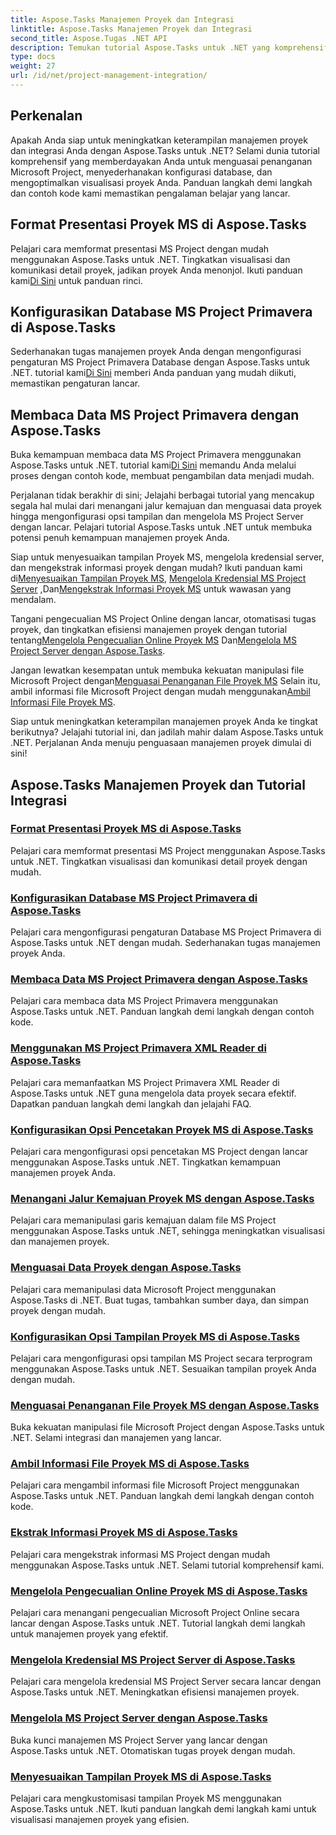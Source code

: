 ```yaml
---
title: Aspose.Tasks Manajemen Proyek dan Integrasi
linktitle: Aspose.Tasks Manajemen Proyek dan Integrasi
second_title: Aspose.Tugas .NET API
description: Temukan tutorial Aspose.Tasks untuk .NET yang komprehensif yang mencakup manajemen Proyek MS, integrasi, dan penyesuaian. Tingkatkan keterampilan manajemen proyek Anda sekarang!
type: docs
weight: 27
url: /id/net/project-management-integration/
---
```


## Perkenalan

Apakah Anda siap untuk meningkatkan keterampilan manajemen proyek dan integrasi Anda dengan Aspose.Tasks untuk .NET? Selami dunia tutorial komprehensif yang memberdayakan Anda untuk menguasai penanganan Microsoft Project, menyederhanakan konfigurasi database, dan mengoptimalkan visualisasi proyek Anda. Panduan langkah demi langkah dan contoh kode kami memastikan pengalaman belajar yang lancar.

## Format Presentasi Proyek MS di Aspose.Tasks
Pelajari cara memformat presentasi MS Project dengan mudah menggunakan Aspose.Tasks untuk .NET. Tingkatkan visualisasi dan komunikasi detail proyek, jadikan proyek Anda menonjol. Ikuti panduan kami[Di Sini](./presentation-format/) untuk panduan rinci.

## Konfigurasikan Database MS Project Primavera di Aspose.Tasks
 Sederhanakan tugas manajemen proyek Anda dengan mengonfigurasi pengaturan MS Project Primavera Database dengan Aspose.Tasks untuk .NET. tutorial kami[Di Sini](./primavera-database-settings/) memberi Anda panduan yang mudah diikuti, memastikan pengaturan lancar.

## Membaca Data MS Project Primavera dengan Aspose.Tasks
 Buka kemampuan membaca data MS Project Primavera menggunakan Aspose.Tasks untuk .NET. tutorial kami[Di Sini](./primavera-data-reading/) memandu Anda melalui proses dengan contoh kode, membuat pengambilan data menjadi mudah.

Perjalanan tidak berakhir di sini; Jelajahi berbagai tutorial yang mencakup segala hal mulai dari menangani jalur kemajuan dan menguasai data proyek hingga mengonfigurasi opsi tampilan dan mengelola MS Project Server dengan lancar. Pelajari tutorial Aspose.Tasks untuk .NET untuk membuka potensi penuh kemampuan manajemen proyek Anda.

 Siap untuk menyesuaikan tampilan Proyek MS, mengelola kredensial server, dan mengekstrak informasi proyek dengan mudah? Ikuti panduan kami di[Menyesuaikan Tampilan Proyek MS](./project-views/), [Mengelola Kredensial MS Project Server](./project-server-credentials/) ,Dan[Mengekstrak Informasi Proyek MS](./project-information/) untuk wawasan yang mendalam.

 Tangani pengecualian MS Project Online dengan lancar, otomatisasi tugas proyek, dan tingkatkan efisiensi manajemen proyek dengan tutorial tentang[Mengelola Pengecualian Online Proyek MS](./project-online-exceptions/) Dan[Mengelola MS Project Server dengan Aspose.Tasks](./project-server-management/).

 Jangan lewatkan kesempatan untuk membuka kekuatan manipulasi file Microsoft Project dengan[Menguasai Penanganan File Proyek MS](./project-file-formats/) Selain itu, ambil informasi file Microsoft Project dengan mudah menggunakan[Ambil Informasi File Proyek MS](./project-file-information/).

Siap untuk meningkatkan keterampilan manajemen proyek Anda ke tingkat berikutnya? Jelajahi tutorial ini, dan jadilah mahir dalam Aspose.Tasks untuk .NET. Perjalanan Anda menuju penguasaan manajemen proyek dimulai di sini!

## Aspose.Tasks Manajemen Proyek dan Tutorial Integrasi
### [Format Presentasi Proyek MS di Aspose.Tasks](./presentation-format/)
Pelajari cara memformat presentasi MS Project menggunakan Aspose.Tasks untuk .NET. Tingkatkan visualisasi dan komunikasi detail proyek dengan mudah.
### [Konfigurasikan Database MS Project Primavera di Aspose.Tasks](./primavera-database-settings/)
Pelajari cara mengonfigurasi pengaturan Database MS Project Primavera di Aspose.Tasks untuk .NET dengan mudah. Sederhanakan tugas manajemen proyek Anda.
### [Membaca Data MS Project Primavera dengan Aspose.Tasks](./primavera-data-reading/)
Pelajari cara membaca data MS Project Primavera menggunakan Aspose.Tasks untuk .NET. Panduan langkah demi langkah dengan contoh kode.
### [Menggunakan MS Project Primavera XML Reader di Aspose.Tasks](./primavera-xml-reader/)
Pelajari cara memanfaatkan MS Project Primavera XML Reader di Aspose.Tasks untuk .NET guna mengelola data proyek secara efektif. Dapatkan panduan langkah demi langkah dan jelajahi FAQ.
### [Konfigurasikan Opsi Pencetakan Proyek MS di Aspose.Tasks](./print-options/)
Pelajari cara mengonfigurasi opsi pencetakan MS Project dengan lancar menggunakan Aspose.Tasks untuk .NET. Tingkatkan kemampuan manajemen proyek Anda.
### [Menangani Jalur Kemajuan Proyek MS dengan Aspose.Tasks](./progress-lines/)
Pelajari cara memanipulasi garis kemajuan dalam file MS Project menggunakan Aspose.Tasks untuk .NET, sehingga meningkatkan visualisasi dan manajemen proyek.
### [Menguasai Data Proyek dengan Aspose.Tasks](./project-data/)
Pelajari cara memanipulasi data Microsoft Project menggunakan Aspose.Tasks di .NET. Buat tugas, tambahkan sumber daya, dan simpan proyek dengan mudah.
### [Konfigurasikan Opsi Tampilan Proyek MS di Aspose.Tasks](./project-display-options/)
Pelajari cara mengonfigurasi opsi tampilan MS Project secara terprogram menggunakan Aspose.Tasks untuk .NET. Sesuaikan tampilan proyek Anda dengan mudah.
### [Menguasai Penanganan File Proyek MS dengan Aspose.Tasks](./project-file-formats/)
Buka kekuatan manipulasi file Microsoft Project dengan Aspose.Tasks untuk .NET. Selami integrasi dan manajemen yang lancar.
### [Ambil Informasi File Proyek MS di Aspose.Tasks](./project-file-information/)
Pelajari cara mengambil informasi file Microsoft Project menggunakan Aspose.Tasks untuk .NET. Panduan langkah demi langkah dengan contoh kode.
### [Ekstrak Informasi Proyek MS di Aspose.Tasks](./project-information/)
Pelajari cara mengekstrak informasi MS Project dengan mudah menggunakan Aspose.Tasks untuk .NET. Selami tutorial komprehensif kami.
### [Mengelola Pengecualian Online Proyek MS di Aspose.Tasks](./project-online-exceptions/)
Pelajari cara menangani pengecualian Microsoft Project Online secara lancar dengan Aspose.Tasks untuk .NET. Tutorial langkah demi langkah untuk manajemen proyek yang efektif.
### [Mengelola Kredensial MS Project Server di Aspose.Tasks](./project-server-credentials/)
Pelajari cara mengelola kredensial MS Project Server secara lancar dengan Aspose.Tasks untuk .NET. Meningkatkan efisiensi manajemen proyek.
### [Mengelola MS Project Server dengan Aspose.Tasks](./project-server-management/)
Buka kunci manajemen MS Project Server yang lancar dengan Aspose.Tasks untuk .NET. Otomatiskan tugas proyek dengan mudah.
### [Menyesuaikan Tampilan Proyek MS di Aspose.Tasks](./project-views/)
Pelajari cara mengkustomisasi tampilan Proyek MS menggunakan Aspose.Tasks untuk .NET. Ikuti panduan langkah demi langkah kami untuk visualisasi manajemen proyek yang efisien.